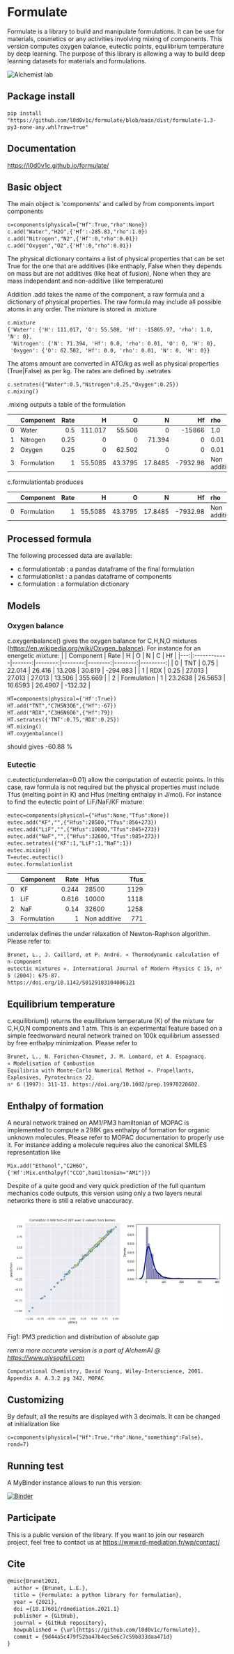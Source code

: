 # Formulate

Formulate is a library to build and manipulate formulations. It can be use for materials, cosmetics or any activities
involving mixing of components. This version computes oxygen balance, eutectic points, equilibrium temperature by deep learning.
The purpose of this library is allowing a way to build deep learning datasets for materials and formulations.

![Alchemist lab](https://upload.wikimedia.org/wikipedia/commons/thumb/7/76/Amphitheatrum_sapientiae_aeternae_-_Alchemist%27s_Laboratory.png/471px-Amphitheatrum_sapientiae_aeternae_-_Alchemist%27s_Laboratory.png "Alchemist lab.de Vries")

## Package install
```
pip install "https://github.com/l0d0v1c/formulate/blob/main/dist/formulate-1.3-py3-none-any.whl?raw=true"
```

## Documentation

https://l0d0v1c.github.io/formulate/

## Basic object

The main object is 'components' and called by from components import components 
```
c=components(physical={"Hf":True,"rho":None}) 
c.add("Water","H2O",{'Hf':-285.83,"rho":1.0}) 
c.add("Nitrogen","N2",{'Hf':0,"rho":0.01}) 
c.add("Oxygen","O2",{'Hf':0,"rho":0.01})
```

The physical dictionary contains a list of physical properties that can be set True for the one that are additives (like enthaply, False when they depends on mass but are not additives (like heat of fusion), None when they are mass independant and non-additive (like temperature)

Addition .add takes the name of the component, a raw formula and a dictionary of physical properties. The raw formula may include all possible atoms in any order. The mixture is stored in .mixture
```
c.mixture
{'Water': {'H': 111.017, 'O': 55.508, 'Hf': -15865.97, 'rho': 1.0, 'N': 0},
 'Nitrogen': {'N': 71.394, 'Hf': 0.0, 'rho': 0.01, 'O': 0, 'H': 0},
 'Oxygen': {'O': 62.502, 'Hf': 0.0, 'rho': 0.01, 'N': 0, 'H': 0}}
 ```

 The atoms amount are converted in ATG/kg as well as physical properties (True|False) as per kg.
 The rates are defined by .setrates
 ```
 c.setrates({"Water":0.5,"Nitrogen":0.25,"Oxygen":0.25})
 c.mixing()
 ```
 .mixing outputs a table of the formulation

|    | Component   |   Rate |        H |       O |       N |        Hf | rho          |
|---:|:------------|-------:|---------:|--------:|--------:|----------:|:-------------|
|  0 | Water       |   0.5  | 111.017  | 55.508  |  0      | -15866    | 1.0          |
|  1 | Nitrogen    |   0.25 |   0      |  0      | 71.394  |      0    | 0.01         |
|  2 | Oxygen      |   0.25 |   0      | 62.502  |  0      |      0    | 0.01         |
|  3 | Formulation |   1    |  55.5085 | 43.3795 | 17.8485 |  -7932.98 | Non additive |

c.formulationtab produces

 |    | Component   |   Rate |       H |       O |       N |       Hf | rho          |
 |---:|:------------|-------:|--------:|--------:|--------:|---------:|:-------------|
 |  0 | Formulation |      1 | 55.5085 | 43.3795 | 17.8485 | -7932.98 | Non additive |'

 ## Processed formula

 The following processed data are available:
 * c.formulationtab : a pandas dataframe of the final formulation
 * c.formulationlist : a pandas dataframe of components
 * c.formulation : a formulation dictionary

 ## Models

 ### Oxygen balance 
 c.oxygenbalance() gives the oxygen balance for C,H,N,O mixtures (https://en.wikipedia.org/wiki/Oxygen_balance). For instance for an energetic mixture:
 |    | Component   |   Rate |       H |       O |       N |       C |       Hf |
 |---:|:------------|-------:|--------:|--------:|--------:|--------:|---------:|
 |  0 | TNT         |   0.75 | 22.014  | 26.416  | 13.208  | 30.819  | -294.983 |
 |  1 | RDX         |   0.25 | 27.013  | 27.013  | 27.013  | 13.506  |  355.669 |
 |  2 | Formulation |   1    | 23.2638 | 26.5653 | 16.6593 | 26.4907 | -132.32  |

 ```
HT=components(physical={'Hf':True})
HT.add("TNT","C7H5N3O6",{"Hf":-67})
HT.add("RDX","C3H6N6O6",{"Hf":79})
HT.setrates({'TNT':0.75,'RDX':0.25})
HT.mixing()
HT.oxygenbalance()
 ```
should gives -60.88 %

 ### Eutectic
c.eutectic(underrelax=0.01) allow the computation of eutectic points. In this case, raw formula is not required but the physical properties must include Tfus (melting point in K) and Hfus (melting enthalpy in J/mol). For instance to find the eutectic point of LiF/NaF/KF mixture:
```
eutec=components(physical={"Hfus":None,"Tfus":None})
eutec.add("KF","",{"Hfus":28500,"Tfus":856+273})
eutec.add("LiF","",{"Hfus":10000,"Tfus":845+273})
eutec.add("NaF","",{"Hfus":32600,"Tfus":985+273})
eutec.setrates({"KF":1,"LiF":1,"NaF":1})
eutec.mixing()
T=eutec.eutectic()
eutec.formulationlist
```
|    | Component   |   Rate | Hfus         |   Tfus |
|---:|:------------|-------:|:-------------|-------:|
|  0 | KF          |  0.244 | 28500        |   1129 |
|  1 | LiF         |  0.616 | 10000        |   1118 |
|  2 | NaF         |  0.14  | 32600        |   1258 |
|  3 | Formulation |  1     | Non additive |    771 |


underrelax defines the under relaxation of Newton-Raphson algorithm. Please refer to:
```
Brunet, L., J. Caillard, et P. André. « Thermodynamic calculation of n-component 
eutectic mixtures ». International Journal of Modern Physics C 15, nᵒ 5 (2004): 675‑87. 
https://doi.org/10.1142/S0129183104006121
```

## Equilibrium temperature
c.equilibrium() returns the equilibrium temperature (K) of the mixture for C,H,O,N components and 1 atm. This is an experimental feature based on a simple feedworward neural network trained on 100k equilibrium assessed by free enthalpy minimization. Please refer to
```
Brunet, L., N. Forichon‐Chaumet, J. M. Lombard, et A. Espagnacq. « Modelisation of Combustion
Equilibria with Monte-Carlo Numerical Method ». Propellants, Explosives, Pyrotechnics 22,
nᵒ 6 (1997): 311‑13. https://doi.org/10.1002/prep.19970220602.
```

## Enthalpy of formation
A neural network trained on AM1/PM3 hamiltonian of MOPAC is implemented to compute a 298K gas enthalpy of formation for organic unknown molecules.
Please refer to MOPAC documentation to properly use it.
For instance adding a molecule requires also the canonical SMILES representation like
```
Mix.add("Ethanol","C2H6O",{'Hf':Mix.enthalpyf("CCO",hamiltonian="AM1")})
```
Despite of a quite good and very quick prediction of the full quantum mechanics code outputs, this version using only a two layers neural networks there is still a relative unaccuracy.

![PM3 prediction](imgs/resPM3.png "PM3 prediction and distribution of absolute gap")
Fig1: PM3 prediction and distribution of absolute gap

*rem:a more accurate version is a part of AlchemAI @ https://www.alysophil.com*

```
Computational Chemistry, David Young, Wiley-Interscience, 2001. Appendix A. A.3.2 pg 342, MOPAC
```


## Customizing

By default, all the results are displayed with 3 decimals. It can be changed at initialization like
```
c=components(physical={"Hf":True,"rho":None,"something":False}, rond=7) 

```

## Running test

A MyBinder instance allows to run this version:

[![Binder](https://mybinder.org/badge_logo.svg)](https://mybinder.org/v2/gh/l0d0v1c/formulate/HEAD?filepath=%2Ftests%2Ftests.ipynb)

## Participate

This is a public version of the library. If you want to join our research project, feel free to contact us at https://www.rd-mediation.fr/wp/contact/


## Cite
```
@misc{Brunet2021,
  author = {Brunet, L.E.},
  title = {Formulate: a python library for formulation},
  year = {2021},
  doi ={10.17601/rdmediation.2021.1}
  publisher = {GitHub},
  journal = {GitHub repository},
  howpublished = {\url{https://github.com/l0d0v1c/formulate}},
  commit = {9d44a5c479f52ba47b4ec5e6c7c59b833daa471d}
}
```

